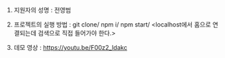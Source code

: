 1. 지원자의 성명 : 전영범

2. 프로젝트의 실행 방법 :
git clone/
npm i/
npm start/
<localhost에서 홈으로 연결되는데 검색으로 직접 들어가야 한다.>

3. 데모 영상 :
https://youtu.be/F00z2_ldakc
